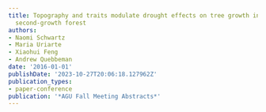 ```yaml
---
title: Topography and traits modulate drought effects on tree growth in a tropical
  second-growth forest
authors:
- Naomi Schwartz
- Maria Uriarte
- Xiaohui Feng
- Andrew Quebbeman
date: '2016-01-01'
publishDate: '2023-10-27T20:06:18.127962Z'
publication_types:
- paper-conference
publication: '*AGU Fall Meeting Abstracts*'
---
```


